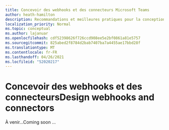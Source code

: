 ```yaml
---
title: Concevoir des webhooks et des connecteurs Microsoft Teams
author: heath-hamilton
description: Recommandations et meilleures pratiques pour la conception de webhooks et de connecteurs pour Microsoft Teams.
localization_priority: Normal
ms.topic: conceptual
ms.author: lajanuar
ms.openlocfilehash: cdf52398626f726ccd908ee5e2bf0861a81e5757
ms.sourcegitcommit: 825abed2f8784d2bab7407ba7a4455ae17bbd28f
ms.translationtype: MT
ms.contentlocale: fr-FR
ms.lasthandoff: 04/26/2021
ms.locfileid: "52020217"
---
```

# <a name="design-webhooks-and-connectors"></a><span data-ttu-id="878b1-103">Concevoir des webhooks et des connecteurs</span><span class="sxs-lookup"><span data-stu-id="878b1-103">Design webhooks and connectors</span></span>

<span data-ttu-id="878b1-104">À venir...</span><span class="sxs-lookup"><span data-stu-id="878b1-104">Coming soon ...</span></span>
